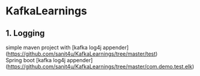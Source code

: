 # KafkaLearnings

## 1. Logging
simple maven project with [kafka log4j appender] (https://github.com/sanit4u/KafkaLearnings/tree/master/test) </br>
Spring boot [kafka log4j appender] (https://github.com/sanit4u/KafkaLearnings/tree/master/com.demo.test.elk) </br>
